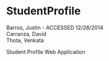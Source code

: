 StudentProfile
==============
Barros, Justin - ACCESSED 12/28/2014 <br/>
Carranza, David <br/>
Thota, Venkata <br/>

Student Profile Web Application  
